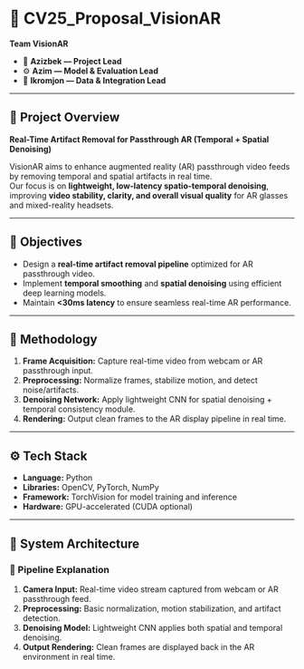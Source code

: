 # 🧠 CV25_Proposal_VisionAR

**Team VisionAR**  
- 🧩 **Azizbek — Project Lead**  
- ⚙️ **Azim — Model & Evaluation Lead**  
- 🧪 **Ikromjon — Data & Integration Lead**  

---

## 🎯 Project Overview  
**Real-Time Artifact Removal for Passthrough AR (Temporal + Spatial Denoising)**  

VisionAR aims to enhance augmented reality (AR) passthrough video feeds by removing temporal and spatial artifacts in real time.  
Our focus is on **lightweight, low-latency spatio-temporal denoising**, improving **video stability, clarity, and overall visual quality** for AR glasses and mixed-reality headsets.  

---

## 🚀 Objectives  
- Design a **real-time artifact removal pipeline** optimized for AR passthrough video.  
- Implement **temporal smoothing** and **spatial denoising** using efficient deep learning models.  
- Maintain **<30ms latency** to ensure seamless real-time AR performance.  

---

## 🧠 Methodology  
1. **Frame Acquisition:** Capture real-time video from webcam or AR passthrough input.  
2. **Preprocessing:** Normalize frames, stabilize motion, and detect noise/artifacts.  
3. **Denoising Network:** Apply lightweight CNN for spatial denoising + temporal consistency module.  
4. **Rendering:** Output clean frames to the AR display pipeline in real time.  

---

## ⚙️ Tech Stack  
- **Language:** Python  
- **Libraries:** OpenCV, PyTorch, NumPy  
- **Framework:** TorchVision for model training and inference  
- **Hardware:** GPU-accelerated (CUDA optional)  

---

## 🧩 System Architecture  
### 🔄 Pipeline Explanation
1. **Camera Input:** Real-time video stream captured from webcam or AR passthrough feed.  
2. **Preprocessing:** Basic normalization, motion stabilization, and artifact detection.  
3. **Denoising Model:** Lightweight CNN applies both spatial and temporal denoising.  
4. **Output Rendering:** Clean frames are displayed back in the AR environment in real time.
